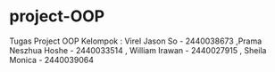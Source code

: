 # project-OOP
Tugas Project OOP Kelompok : Virel Jason So -  2440038673 ,Prama Neszhua Hoshe - 2440033514 , William Irawan - 2440027915 , Sheila Monica - 2440039064
